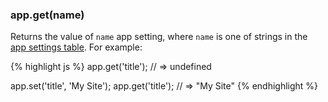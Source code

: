 <h3 id='app.get'>app.get(name)</h3>

Returns the value of `name` app setting, where `name` is one of strings in the
[app settings table](#app.settings.table). For example:

{% highlight js %}
app.get('title');
// => undefined

app.set('title', 'My Site');
app.get('title');
// => "My Site"
{% endhighlight %}
